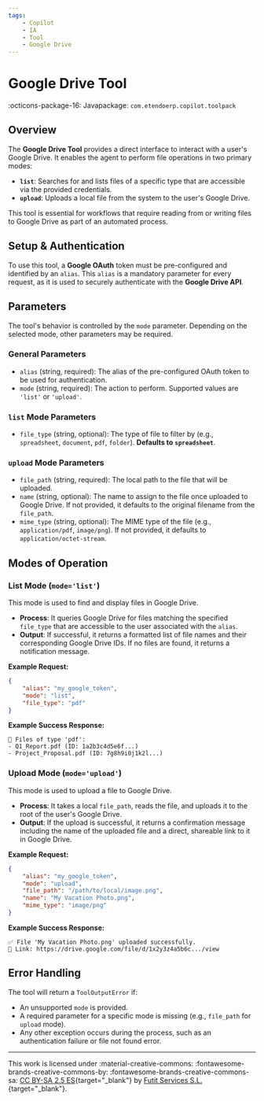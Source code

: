 ```yaml
---
tags:
    - Copilot
    - IA
    - Tool
    - Google Drive
---
```


# Google Drive Tool
:octicons-package-16: Javapackage: `com.etendoerp.copilot.toolpack`

## Overview

The **Google Drive Tool** provides a direct interface to interact with a user's Google Drive. It enables the agent to perform file operations in two primary modes:

  - **`list`**: Searches for and lists files of a specific type that are accessible via the provided credentials.
  - **`upload`**: Uploads a local file from the system to the user's Google Drive.

This tool is essential for workflows that require reading from or writing files to Google Drive as part of an automated process.

## Setup & Authentication

To use this tool, a **Google OAuth** token must be pre-configured and identified by an `alias`. This `alias` is a mandatory parameter for every request, as it is used to securely authenticate with the **Google Drive API**.

## Parameters

The tool's behavior is controlled by the `mode` parameter. Depending on the selected mode, other parameters may be required.

### General Parameters

  - `alias` (string, required): The alias of the pre-configured OAuth token to be used for authentication.
  - `mode` (string, required): The action to perform. Supported values are `'list'` or `'upload'`.

### `list` Mode Parameters

  - `file_type` (string, optional): The type of file to filter by (e.g., `spreadsheet`, `document`, `pdf`, `folder`). **Defaults to `spreadsheet`**.

### `upload` Mode Parameters

  - `file_path` (string, required): The local path to the file that will be uploaded.
  - `name` (string, optional): The name to assign to the file once uploaded to Google Drive. If not provided, it defaults to the original filename from the `file_path`.
  - `mime_type` (string, optional): The MIME type of the file (e.g., `application/pdf`, `image/png`). If not provided, it defaults to `application/octet-stream`.

## Modes of Operation

### List Mode (`mode='list'`)

This mode is used to find and display files in Google Drive.

  - **Process**: It queries Google Drive for files matching the specified `file_type` that are accessible to the user associated with the `alias`.
  - **Output**: If successful, it returns a formatted list of file names and their corresponding Google Drive IDs. If no files are found, it returns a notification message.

**Example Request:**

```json
{
    "alias": "my_google_token",
    "mode": "list",
    "file_type": "pdf"
}
```

**Example Success Response:**

```
📂 Files of type 'pdf':
- Q1_Report.pdf (ID: 1a2b3c4d5e6f...)
- Project_Proposal.pdf (ID: 7g8h9i0j1k2l...)
```

### Upload Mode (`mode='upload'`)

This mode is used to upload a file to Google Drive.

  - **Process**: It takes a local `file_path`, reads the file, and uploads it to the root of the user's Google Drive.
  - **Output**: If the upload is successful, it returns a confirmation message including the name of the uploaded file and a direct, shareable link to it in Google Drive.

**Example Request:**

```json
{
    "alias": "my_google_token",
    "mode": "upload",
    "file_path": "/path/to/local/image.png",
    "name": "My Vacation Photo.png",
    "mime_type": "image/png"
}
```

**Example Success Response:**

```
✅ File 'My Vacation Photo.png' uploaded successfully.
🔗 Link: https://drive.google.com/file/d/1x2y3z4a5b6c.../view
```

## Error Handling

The tool will return a `ToolOutputError` if:

  - An unsupported `mode` is provided.
  - A required parameter for a specific mode is missing (e.g., `file_path` for `upload` mode).
  - Any other exception occurs during the process, such as an authentication failure or file not found error.

---
This work is licensed under :material-creative-commons: :fontawesome-brands-creative-commons-by: :fontawesome-brands-creative-commons-sa: [ CC BY-SA 2.5 ES](https://creativecommons.org/licenses/by-sa/2.5/es/){target="_blank"} by [Futit Services S.L.](https://etendo.software){target="_blank"}.